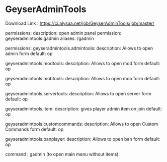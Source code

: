 # GeyserAdminTools

Download Link : https://ci.alysaa.net/job/GeyserAdminTools/job/master/

permissions:
  description: open admin panel
    permission: geyseradmintools.gadmin
    aliases: /gadmin

permissions:
  geyseradmintools.admintools:
    description: Allows to open admin form
    default: op

  geyseradmintools.modtools:
    description: Allows to open mod form
    default: op

  geyseradmintools.mobtools:
    description: Allows to open mob form
    default: op

  geyseradmintools.servertools:
    description: Allows to open server form
    default: op

  geyseradmintools.item:
    description: gives player admin item on join
    default: op

  geyseradmintools.customcommands:
    description: Allows to open Custom Commands form
    default: op

  geyseradmintools.banplayer:
    description: Allows to open ban form
    default: op


command : gadmin (to open main menu without items)
